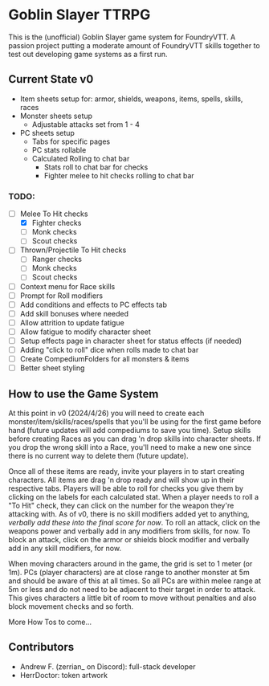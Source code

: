 # Goblin Slayer TTRPG

This is the (unofficial) Goblin Slayer game system for FoundryVTT. A passion project putting a moderate amount of FoundryVTT skills together to test out developing game systems as a first run.

## Current State v0

- Item sheets setup for: armor, shields, weapons, items, spells, skills, races
- Monster sheets setup
  - Adjustable attacks set from 1 - 4
- PC sheets setup
  - Tabs for specific pages
  - PC stats rollable
  - Calculated Rolling to chat bar
    - Stats roll to chat bar for checks
    - Fighter melee to hit checks rolling to chat bar

### TODO:

- [ ] Melee To Hit checks
  - [x] Fighter checks
  - [ ] Monk checks
  - [ ] Scout checks
- [ ] Thrown/Projectile To Hit checks
  - [ ] Ranger checks
  - [ ] Monk checks
  - [ ] Scout checks
- [ ] Context menu for Race skills
- [ ] Prompt for Roll modifiers
- [ ] Add conditions and effects to PC effects tab
- [ ] Add skill bonuses where needed
- [ ] Allow attrition to update fatigue
- [ ] Allow fatigue to modify character sheet
- [ ] Setup effects page in character sheet for status effects (if needed)
- [ ] Adding "click to roll" dice when rolls made to chat bar
- [ ] Create CompediumFolders for all monsters & items
- [ ] Better sheet styling

## How to use the Game System

At this point in v0 (2024/4/26) you will need to create each monster/item/skills/races/spells that you'll be using for the first game before hand (future updates will add compediums to save you time). Setup skills before creating Races as you can drag 'n drop skills into character sheets. If you drop the wrong skill into a Race, you'll need to make a new one since there is no current way to delete them (future update).

Once all of these items are ready, invite your players in to start creating characters. All items are drag 'n drop ready and will show up in their respective tabs. Players will be able to roll for checks you give them by clicking on the labels for each calculated stat. When a player needs to roll a "To Hit" check, they can click on the number for the weapon they're attacking with. As of v0, there is no skill modifiers added yet to anything, _verbally add these into the final score for now_. To roll an attack, click on the weapons power and verbally add in any modifiers from skills, for now. To block an attack, click on the armor or shields block modifier and verbally add in any skill modifiers, for now.

When moving characters around in the game, the grid is set to 1 meter (or 1m). PCs (player characters) are at close range to another monster at 5m and should be aware of this at all times. So all PCs are within melee range at 5m or less and do not need to be adjacent to their target in order to attack. This gives characters a little bit of room to move without penalties and also block movement checks and so forth.

More How Tos to come...

## Contributors

- Andrew F. (zerrian\_ on Discord): full-stack developer
- HerrDoctor: token artwork
